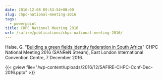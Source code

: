 ```yaml
--- 
date: 2016-12-08 09:53:54+00:00
slug: chpc-national-meeting-2016
tags: 
  - powerpoint
title: CHPC National Meeting 2016
url: /safire/publications/chpc-national-meeting-2016/
---
```


Halse, G. "[Building a green fields identity federation in South Africa](/wp-content/uploads/2016/12/SAFIRE-CHPC-Conf-Dec-2016.pptx)" CHPC National Meeting 2016 (SANReN Stream), East London International Convention Centre, 7 December 2016.
<!--more-->
{{< gview file="/wp-content/uploads/2016/12/SAFIRE-CHPC-Conf-Dec-2016.pptx" >}}
